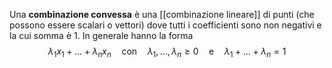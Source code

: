 Una **combinazione convessa** è una [[combinazione lineare]] di punti (che possono essere scalari o vettori) dove tutti i coefficienti sono non negativi e la cui somma è 1. In generale hanno la forma
$$\lambda_{1}x_{1}+\ldots+\lambda_{n}x_{n}\quad\text{con}\quad\lambda_{1},\ldots,\lambda_{n}\geq0 \quad\text{e}\quad\lambda_{1}+\ldots+\lambda_{n}=1$$